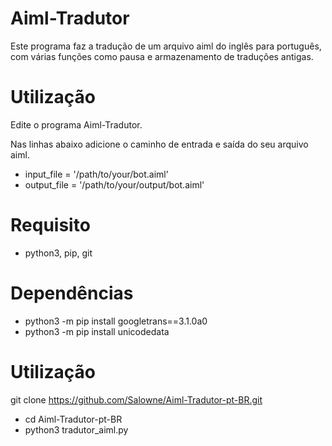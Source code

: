 # Aiml-Tradutor
Este programa faz a tradução de um arquivo aiml do inglês para português, com várias funções como pausa e armazenamento de traduções antigas.

# Utilização
Edite o programa Aiml-Tradutor.

Nas linhas abaixo adicione o caminho de entrada e saída do seu arquivo aiml.

- input_file = '/path/to/your/bot.aiml'
- output_file = '/path/to/your/output/bot.aiml'

# Requisito
- python3, pip, git

# Dependências
- python3 -m pip install googletrans==3.1.0a0
- python3 -m pip install unicodedata

# Utilização
git clone https://github.com/Salowne/Aiml-Tradutor-pt-BR.git
- cd Aiml-Tradutor-pt-BR
- python3 tradutor_aiml.py
